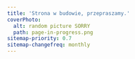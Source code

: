 ```yaml
---
title: 'Strona w budowie, przepraszamy.'
coverPhoto:
  alt: random picture SORRY
  path: page-in-progress.png
sitemap-priority: 0.7
sitemap-changefreq: monthly
---
```

